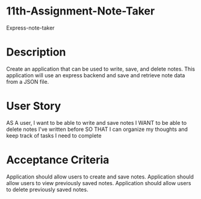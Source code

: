 # 11th-Assignment-Note-Taker
Express-note-taker

# Description
Create an application that can be used to write, save, and delete notes. This application will use an express backend and save and retrieve note data from a JSON file.

# User Story
AS A user, I want to be able to write and save notes
I WANT to be able to delete notes I've written before
SO THAT I can organize my thoughts and keep track of tasks I need to complete

# Acceptance Criteria
Application should allow users to create and save notes.
Application should allow users to view previously saved notes.
Application should allow users to delete previously saved notes.